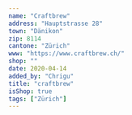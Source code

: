 ```yaml
---
name: "Craftbrew"
address: "Hauptstrasse 28"
town: "Dänikon"
zip: 8114
cantone: "Zürich"
www: "https://www.craftbrew.ch/"
shop: ""
date: 2020-04-14
added_by: "Chrigu"
title: "craftbrew"
isShop: true
tags: ["Zürich"]
---
```

